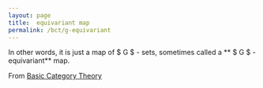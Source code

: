 ```yaml
---
layout: page
title:  equivariant map
permalink: /bct/g-equivariant
---
```

In other words, it is just a map of $ G $ - sets, sometimes called a ** $ G $ - equivariant** map.


From [Basic Category Theory](https://mathgloss.github.io/MathGloss/bct.html)